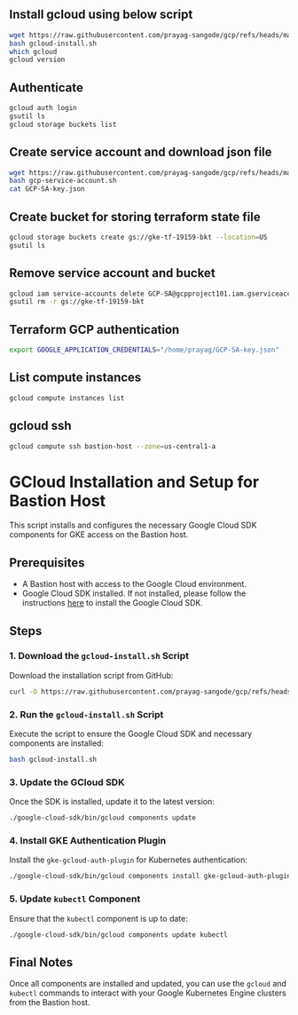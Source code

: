 
## Install gcloud using below script

```bash
wget https://raw.githubusercontent.com/prayag-sangode/gcp/refs/heads/main/gcloud-install.sh
bash gcloud-install.sh
which gcloud
gcloud version
```

## Authenticate 
```bash
gcloud auth login
gsutil ls
gcloud storage buckets list
```

## Create service account and download json file
```bash
wget https://raw.githubusercontent.com/prayag-sangode/gcp/refs/heads/main/gcp-service-account.sh
bash gcp-service-account.sh
cat GCP-SA-key.json
```

## Create bucket for storing terraform state file
```bash
gcloud storage buckets create gs://gke-tf-19159-bkt --location=US
gsutil ls
```

## Remove service account and bucket
```bash
gcloud iam service-accounts delete GCP-SA@gcpproject101.iam.gserviceaccount.com --project=gcpproject101
gsutil rm -r gs://gke-tf-19159-bkt
```

## Terraform GCP authentication
```bash
export GOOGLE_APPLICATION_CREDENTIALS="/home/prayag/GCP-SA-key.json"
```


## List compute instances
```bash
gcloud compute instances list
```

## gcloud ssh
```bash
gcloud compute ssh bastion-host --zone=us-central1-a
```

# GCloud Installation and Setup for Bastion Host

This script installs and configures the necessary Google Cloud SDK components for GKE access on the Bastion host.

## Prerequisites
- A Bastion host with access to the Google Cloud environment.
- Google Cloud SDK installed. If not installed, please follow the instructions [here](https://cloud.google.com/sdk/docs/install) to install the Google Cloud SDK.

## Steps

### 1. Download the `gcloud-install.sh` Script
Download the installation script from GitHub:

```bash
curl -O https://raw.githubusercontent.com/prayag-sangode/gcp/refs/heads/main/gcloud-install.sh
```

### 2. Run the `gcloud-install.sh` Script
Execute the script to ensure the Google Cloud SDK and necessary components are installed:

```bash
bash gcloud-install.sh
```

### 3. Update the GCloud SDK
Once the SDK is installed, update it to the latest version:

```bash
./google-cloud-sdk/bin/gcloud components update
```

### 4. Install GKE Authentication Plugin
Install the `gke-gcloud-auth-plugin` for Kubernetes authentication:

```bash
./google-cloud-sdk/bin/gcloud components install gke-gcloud-auth-plugin
```

### 5. Update `kubectl` Component
Ensure that the `kubectl` component is up to date:

```bash
./google-cloud-sdk/bin/gcloud components update kubectl
```

## Final Notes
Once all components are installed and updated, you can use the `gcloud` and `kubectl` commands to interact with your Google Kubernetes Engine clusters from the Bastion host.
```

